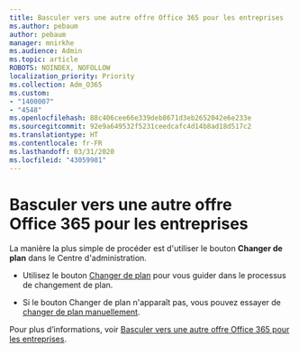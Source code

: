 ```yaml
---
title: Basculer vers une autre offre Office 365 pour les entreprises
ms.author: pebaum
author: pebaum
manager: mnirkhe
ms.audience: Admin
ms.topic: article
ROBOTS: NOINDEX, NOFOLLOW
localization_priority: Priority
ms.collection: Adm_O365
ms.custom:
- "1400007"
- "4548"
ms.openlocfilehash: 88c406cee66e339deb8671d3eb2652042e6e233e
ms.sourcegitcommit: 92e9a649532f5231ceedcafc4d14b8ad18d517c2
ms.translationtype: HT
ms.contentlocale: fr-FR
ms.lasthandoff: 03/31/2020
ms.locfileid: "43059981"
---
```

# <a name="switch-to-a-different-office-365-for-business-plan"></a>Basculer vers une autre offre Office 365 pour les entreprises

La manière la plus simple de procéder est d'utiliser le bouton **Changer de plan** dans le Centre d'administration.

- Utilisez le bouton [Changer de plan](https://docs.microsoft.com/microsoft-365/commerce/subscriptions/switch-to-a-different-plan?view=o365-worldwide#use-the-switch-plans-button) pour vous guider dans le processus de changement de plan. 

- Si le bouton Changer de plan n'apparaît pas, vous pouvez essayer de [changer de plan manuellement](https://docs.microsoft.com/microsoft-365/commerce/subscriptions/switch-to-a-different-plan?view=o365-worldwide#the-switch-plans-button-isnt-there). 

Pour plus d’informations, voir [Basculer vers une autre offre Office 365 pour les entreprises](https://docs.microsoft.com/microsoft-365/commerce/subscriptions/switch-to-a-different-plan?view=o365-worldwide).
